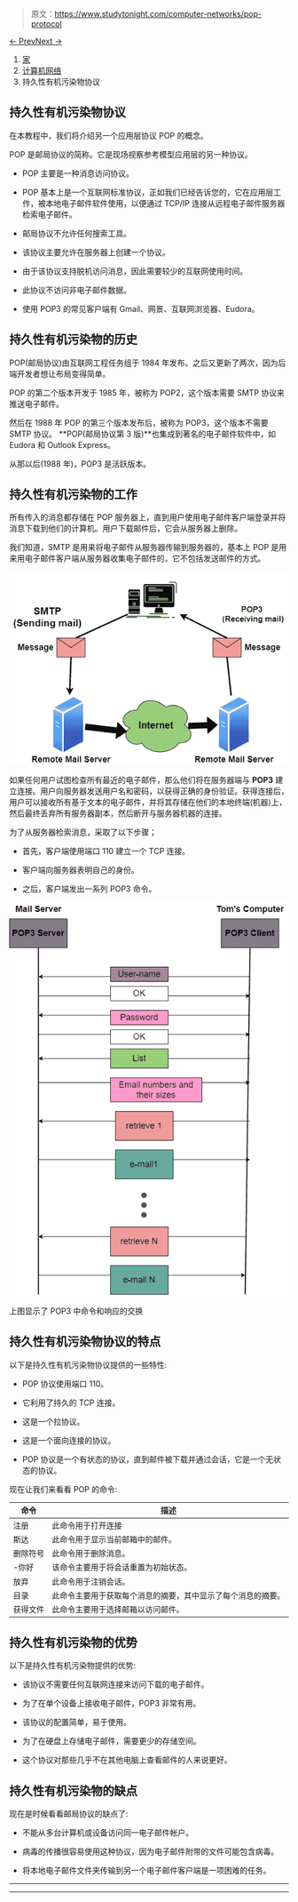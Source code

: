 > 原文：<https://www.studytonight.com/computer-networks/pop-protocol>

[← Prev](/computer-networks/smtp-protocol "SMTP Protocol")[Next →](/computer-networks/snmp-protocol "SNMP Protocol")

<nav aria-label="breadcrumb">

1.  [家](/)
2.  [计算机网络](/computer-networks)
3.  持久性有机污染物协议

</nav>

<article>

# 持久性有机污染物协议

在本教程中，我们将介绍另一个应用层协议 POP 的概念。

POP 是邮局协议的简称。它是现场视察参考模型应用层的另一种协议。

*   POP 主要是一种消息访问协议。

*   POP 基本上是一个互联网标准协议，正如我们已经告诉您的，它在应用层工作，被本地电子邮件软件使用，以便通过 TCP/IP 连接从远程电子邮件服务器检索电子邮件。

*   邮局协议不允许任何搜索工具。

*   该协议主要允许在服务器上创建一个协议。

*   由于该协议支持脱机访问消息，因此需要较少的互联网使用时间。

*   此协议不访问非电子邮件数据。

*   使用 POP3 的常见客户端有 Gmail、网景、互联网浏览器、Eudora。

## 持久性有机污染物的历史

POP(邮局协议)由互联网工程任务组于 1984 年发布。之后又更新了两次，因为后端开发者想让布局变得简单。

POP 的第二个版本开发于 1985 年，被称为 POP2，这个版本需要 SMTP 协议来推送电子邮件。

然后在 1988 年 POP 的第三个版本发布后，被称为 POP3，这个版本不需要 SMTP 协议。 **POP(邮局协议第 3 版)**也集成到著名的电子邮件软件中，如 Eudora 和 Outlook Express。

从那以后(1988 年)，POP3 是活跃版本。

## 持久性有机污染物的工作

所有传入的消息都存储在 POP 服务器上，直到用户使用电子邮件客户端登录并将消息下载到他们的计算机。用户下载邮件后，它会从服务器上删除。

我们知道，SMTP 是用来将电子邮件从服务器传输到服务器的，基本上 POP 是用来用电子邮件客户端从服务器收集电子邮件的，它不包括发送邮件的方式。

![](img/79efb970bbfa9aa682d726a95f29c348.png)

如果任何用户试图检查所有最近的电子邮件，那么他们将在服务器端与 **POP3** 建立连接。用户向服务器发送用户名和密码，以获得正确的身份验证。获得连接后，用户可以接收所有基于文本的电子邮件，并将其存储在他们的本地终端(机器)上，然后最终丢弃所有服务器副本，然后断开与服务器机器的连接。

为了从服务器检索消息，采取了以下步骤；

*   首先，客户端使用端口 110 建立一个 TCP 连接。

*   客户端向服务器表明自己的身份。

*   之后，客户端发出一系列 POP3 命令。

![](img/d8e3c06747dd9d71c937083ac25bd846.png)

上图显示了 POP3 中命令和响应的交换

## 持久性有机污染物协议的特点

以下是持久性有机污染物协议提供的一些特性:

*   POP 协议使用端口 110。

*   它利用了持久的 TCP 连接。

*   这是一个拉协议。

*   这是一个面向连接的协议。

*   POP 协议是一个有状态的协议，直到邮件被下载并通过会话，它是一个无状态的协议。

现在让我们来看看 POP 的命令:

| 命令 | 描述 |
| --- | --- |
| 注册 | 此命令用于打开连接 |
| 斯达 | 此命令用于显示当前邮箱中的邮件。 |
| 删除符号 | 此命令用于删除消息。 |
| -你好 | 该命令主要用于将会话重置为初始状态。 |
| 放弃 | 此命令用于注销会话。 |
| 目录 | 此命令主要用于获取每个消息的摘要，其中显示了每个消息的摘要。 |
| 获得文件 | 此命令主要用于选择邮箱以访问邮件。 |

## 持久性有机污染物的优势

以下是持久性有机污染物提供的优势:

*   该协议不需要任何互联网连接来访问下载的电子邮件。

*   为了在单个设备上接收电子邮件，POP3 非常有用。

*   该协议的配置简单，易于使用。

*   为了在硬盘上存储电子邮件，需要更少的存储空间。

*   这个协议对那些几乎不在其他电脑上查看邮件的人来说更好。

## 持久性有机污染物的缺点

现在是时候看看邮局协议的缺点了:

*   不能从多台计算机或设备访问同一电子邮件帐户。

*   病毒的传播很容易使用这种协议，因为电子邮件附带的文件可能包含病毒。

*   将本地电子邮件文件夹传输到另一个电子邮件客户端是一项困难的任务。

</article>

* * *

* * *